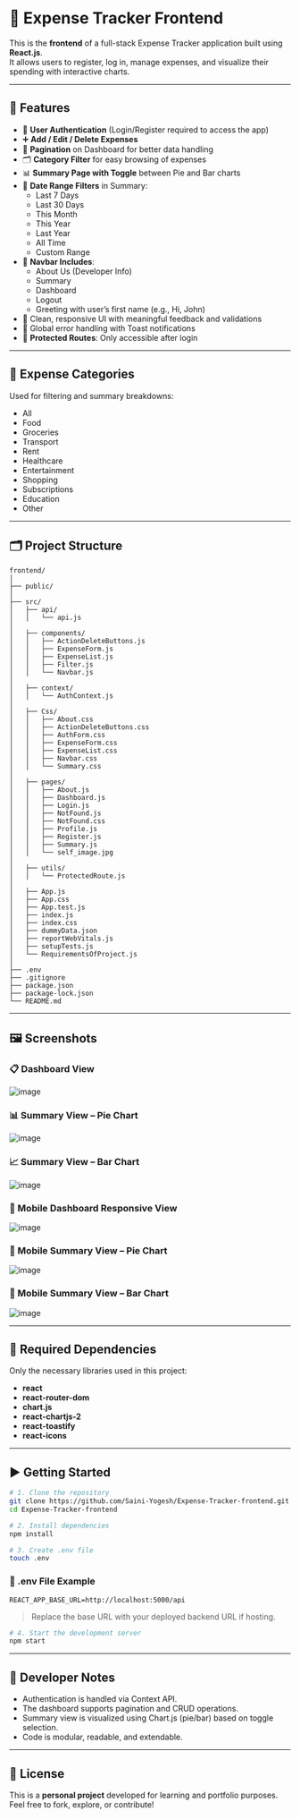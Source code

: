 # 💸 Expense Tracker Frontend

This is the **frontend** of a full-stack Expense Tracker application built using **React.js**.  
It allows users to register, log in, manage expenses, and visualize their spending with interactive charts.

---

## 🌟 Features

- 🔐 **User Authentication** (Login/Register required to access the app)
- ➕ **Add / Edit / Delete Expenses**
- 📄 **Pagination** on Dashboard for better data handling
- 🗂️ **Category Filter** for easy browsing of expenses
- 📊 **Summary Page with Toggle** between Pie and Bar charts
- 📅 **Date Range Filters** in Summary:
  - Last 7 Days
  - Last 30 Days
  - This Month
  - This Year
  - Last Year
  - All Time
  - Custom Range
- 🧭 **Navbar Includes**:
  - About Us (Developer Info)
  - Summary
  - Dashboard
  - Logout
  - Greeting with user’s first name (e.g., Hi, John)
- 🎨 Clean, responsive UI with meaningful feedback and validations
- 🚨 Global error handling with Toast notifications
- 🔐 **Protected Routes**: Only accessible after login

---

## 🧾 Expense Categories

Used for filtering and summary breakdowns:

- All
- Food
- Groceries
- Transport
- Rent
- Healthcare
- Entertainment
- Shopping
- Subscriptions
- Education
- Other

---

## 🗂️ Project Structure

```
frontend/
│
├── public/
│
├── src/
│   ├── api/
│   │   └── api.js
│
│   ├── components/
│   │   ├── ActionDeleteButtons.js
│   │   ├── ExpenseForm.js
│   │   ├── ExpenseList.js
│   │   ├── Filter.js
│   │   └── Navbar.js
│
│   ├── context/
│   │   └── AuthContext.js
│
│   ├── Css/
│   │   ├── About.css
│   │   ├── ActionDeleteButtons.css
│   │   ├── AuthForm.css
│   │   ├── ExpenseForm.css
│   │   ├── ExpenseList.css
│   │   ├── Navbar.css
│   │   └── Summary.css
│
│   ├── pages/
│   │   ├── About.js
│   │   ├── Dashboard.js
│   │   ├── Login.js
│   │   ├── NotFound.js
│   │   ├── NotFound.css
│   │   ├── Profile.js
│   │   ├── Register.js
│   │   ├── Summary.js
│   │   └── self_image.jpg
│
│   ├── utils/
│   │   └── ProtectedRoute.js
│
│   ├── App.js
│   ├── App.css
│   ├── App.test.js
│   ├── index.js
│   ├── index.css
│   ├── dummyData.json
│   ├── reportWebVitals.js
│   ├── setupTests.js
│   └── RequirementsOfProject.js
│
├── .env
├── .gitignore
├── package.json
├── package-lock.json
└── README.md
```

---

## 🖼️ Screenshots

### 📋 Dashboard View

![image](https://github.com/user-attachments/assets/f1ab0731-5b14-4072-b7a0-0b864d2190b8)

### 📊 Summary View – Pie Chart

![image](https://github.com/user-attachments/assets/33bdf7f8-0378-4b5f-924b-0b5e883a9ad4)

### 📈 Summary View – Bar Chart

![image](https://github.com/user-attachments/assets/d18120c1-3405-4591-9063-da6429b3d8d2)

### 📱 Mobile Dashboard Responsive View

![image](https://github.com/user-attachments/assets/8cd16937-ddff-4d0e-b67f-b6a298314956)

### 📱 Mobile Summary View – Pie Chart

![image](https://github.com/user-attachments/assets/6fbd3572-65db-467d-85e1-ba4a72e68066)

### 📱 Mobile Summary View – Bar Chart

![image](https://github.com/user-attachments/assets/97189172-afbc-4b77-a166-123e5ed965ca)

---

## 🧪 Required Dependencies

Only the necessary libraries used in this project:

- **react**
- **react-router-dom**
- **chart.js**
- **react-chartjs-2**
- **react-toastify**
- **react-icons**

---

## ▶️ Getting Started

```bash
# 1. Clone the repository
git clone https://github.com/Saini-Yogesh/Expense-Tracker-frontend.git
cd Expense-Tracker-frontend

# 2. Install dependencies
npm install

# 3. Create .env file
touch .env
```

### 🔑 .env File Example

```env
REACT_APP_BASE_URL=http://localhost:5000/api
```

> Replace the base URL with your deployed backend URL if hosting.

```bash
# 4. Start the development server
npm start
```

---

## 🧠 Developer Notes

- Authentication is handled via Context API.
- The dashboard supports pagination and CRUD operations.
- Summary view is visualized using Chart.js (pie/bar) based on toggle selection.
- Code is modular, readable, and extendable.

---

## 📄 License

This is a **personal project** developed for learning and portfolio purposes.  
Feel free to fork, explore, or contribute!
